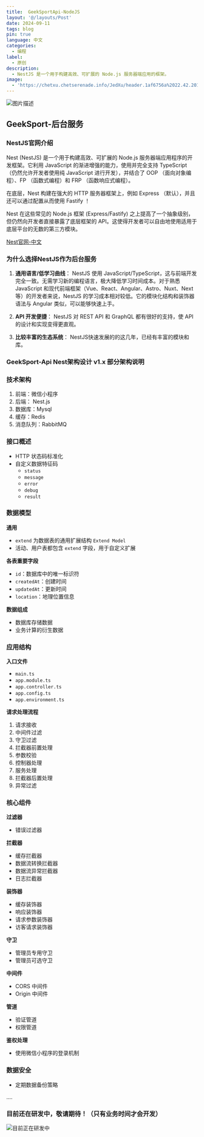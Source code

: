 ```yaml
---
title:  GeekSportApi-NodeJS
layout: '@/layouts/Post'
date: 2024-09-11
tags: blog
pin: true
language: 中文
categories:
  - 编程
label:
  - 原创
description:
  - NestJS 是一个用于构建高效、可扩展的 Node.js 服务器端应用的框架。
image:
  - 'https://chetxu.chetserenade.info/JedXu/header.1af6756a%2022.42.201.png'
---
```


![图片描述](https://chetxu.chetserenade.info/JedXu/header.1af6756a%2022.42.201.png)

## GeekSport-后台服务

### **NestJS官网介绍**

Nest (NestJS) 是一个用于构建高效、可扩展的 Node.js 服务器端应用程序的开发框架。它利用 JavaScript 的渐进增强的能力，使用并完全支持 TypeScript （仍然允许开发者使用纯 JavaScript 进行开发），并结合了 OOP （面向对象编程）、FP （函数式编程）和 FRP （函数响应式编程）。

在底层，Nest 构建在强大的 HTTP 服务器框架上，例如 Express （默认），并且还可以通过配置从而使用 Fastify ！

Nest 在这些常见的 Node.js 框架 (Express/Fastify) 之上提高了一个抽象级别，但仍然向开发者直接暴露了底层框架的 API。这使得开发者可以自由地使用适用于底层平台的无数的第三方模块。

[Nest官网-中文](https://nestjs.bootcss.com/)

### **为什么选择NestJS作为后台服务**

1. **通用语言/低学习曲线**：
   NestJS 使用 JavaScript/TypeScript，这与前端开发完全一致。无需学习新的编程语言，极大降低学习时间成本。对于熟悉 JavaScript 和现代前端框架（Vue、React、Angular、Astro、Nuxt、Next等）的开发者来说，NestJS 的学习成本相对较低。它的模块化结构和装饰器语法与 Angular 类似，可以能够快速上手。

2. **API 开发便捷**：
   NestJS 对 REST API 和 GraphQL 都有很好的支持，使 API 的设计和实现变得更直观。

3. **比较丰富的生态系统**：
   NestJS快速发展的的这几年，已经有丰富的模块和库。

###  **GeekSport-Api Nest架构设计 v1.x 部分架构说明**

### 技术架构

1. 前端：微信小程序
2. 后端： Nest.js
3. 数据库：Mysql
4. 缓存：Redis
5. 消息队列：RabbitMQ

### 接口概述

- HTTP 状态码标准化
- 自定义数据特征码
  - `status`
  - `message`
  - `error`
  - `debug`
  - `result`

### 数据模型

**通用**

- `extend` 为数据表的通用扩展结构 `Extend Model`
- 活动、用户表都包含 `extend` 字段，用于自定义扩展

**各表重要字段**

- `id`：数据库中的唯一标识符
- `createdAt`：创建时间
- `updatedAt`：更新时间
- `location`：地理位置信息

**数据组成**

- 数据库存储数据
- 业务计算的衍生数据

### 应用结构

**入口文件**
- `main.ts`
- `app.module.ts`
- `app.controller.ts`
- `app.config.ts`
- `app.environment.ts`

**请求处理流程**
1. 请求接收
2. 中间件过滤
3. 守卫过滤
4. 拦截器前置处理
5. 参数校验
6. 控制器处理
7. 服务处理
8. 拦截器后置处理
9. 异常过滤


### 核心组件

**过滤器**
- 错误过滤器

**拦截器**
- 缓存拦截器
- 数据流转换拦截器
- 数据流异常拦截器
- 日志拦截器

**装饰器**
- 缓存装饰器
- 响应装饰器
- 请求参数装饰器
- 访客请求装饰器

**守卫**
- 管理员专用守卫
- 管理员可选守卫

**中间件**
- CORS 中间件
- Origin 中间件

**管道**
- 验证管道
- 权限管道

**鉴权处理**

- 使用微信小程序的登录机制

### 数据安全

- 定期数据备份策略

....

### 目前还在研发中，敬请期待！（只有业务时间才会开发）

![目前正在研发中](https://chetxu.chetserenade.info/JedXu/CleanShot%202024-09-11%20at%2022.16.35.png)


